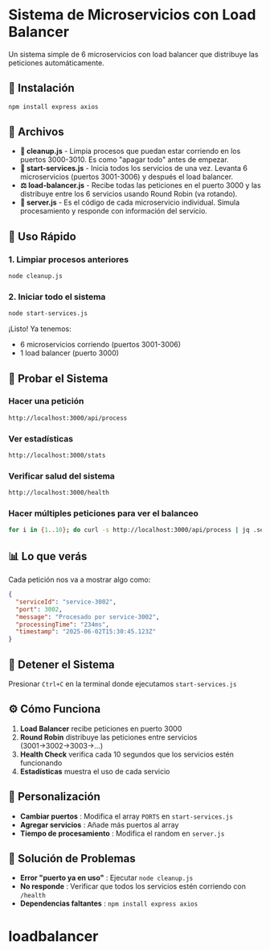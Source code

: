 # Sistema de Microservicios con Load Balancer

Un sistema simple de 6 microservicios con load balancer que distribuye las peticiones automáticamente.

## 🚀 Instalación

```bash
npm install express axios
```

## 📁 Archivos

* **🧹 cleanup.js** - Limpia procesos que puedan estar corriendo en los puertos 3000-3010. Es como "apagar todo" antes de empezar.
* **🚀 start-services.js** - Inicia todos los servicios de una vez. Levanta 6 microservicios (puertos 3001-3006) y después el load balancer.
* **⚖️ load-balancer.js** - Recibe todas las peticiones en el puerto 3000 y las distribuye entre los 6 servicios usando Round Robin (va rotando).
* **🔧 server.js** - Es el código de cada microservicio individual. Simula procesamiento y responde con información del servicio.

## 🎯 Uso Rápido

### 1. Limpiar procesos anteriores

```bash
node cleanup.js
```

### 2. Iniciar todo el sistema

```bash
node start-services.js
```

¡Listo! Ya tenemos:

* 6 microservicios corriendo (puertos 3001-3006)
* 1 load balancer (puerto 3000)

## 🧪 Probar el Sistema

### Hacer una petición

```bash
http://localhost:3000/api/process
```

### Ver estadísticas

```bash
http://localhost:3000/stats
```

### Verificar salud del sistema

```bash
http://localhost:3000/health
```

### Hacer múltiples peticiones para ver el balanceo

```bash
for i in {1..10}; do curl -s http://localhost:3000/api/process | jq .serviceId; done
```

## 📊 Lo que verás

Cada petición nos va a mostrar algo como:

```json
{
  "serviceId": "service-3002",
  "port": 3002,
  "message": "Procesado por service-3002",
  "processingTime": "234ms",
  "timestamp": "2025-06-02T15:30:45.123Z"
}
```

## 🛑 Detener el Sistema

Presionar `Ctrl+C` en la terminal donde ejecutamos `start-services.js`

## ⚙️ Cómo Funciona

1. **Load Balancer** recibe peticiones en puerto 3000
2. **Round Robin** distribuye las peticiones entre servicios (3001→3002→3003→...)
3. **Health Check** verifica cada 10 segundos que los servicios estén funcionando
4. **Estadísticas** muestra el uso de cada servicio

## 🔧 Personalización

* **Cambiar puertos** : Modifica el array `PORTS` en `start-services.js`
* **Agregar servicios** : Añade más puertos al array
* **Tiempo de procesamiento** : Modifica el random en `server.js`

## 🐛 Solución de Problemas

* **Error "puerto ya en uso"** : Ejecutar `node cleanup.js`
* **No responde** : Verificar que todos los servicios estén corriendo con `/health`
* **Dependencias faltantes** : `npm install express axios`
# loadbalancer
